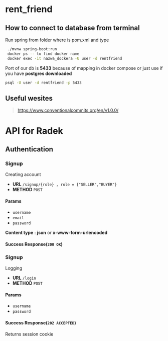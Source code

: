 # rent_friend

## How to connect to database from terminal
Run spring from folder where is pom.xml and type
```bash
 ./mvnw spring-boot:run 
 docker ps -- to find docker name
 docker exec -it nazwa_dockera -U user -d rentfriend 
```
Port of our db is **5433** because of mapping in docker
compose
or just use if you have **postgres downloaded**
```bash
psql -U user -d rentfriend -p 5433
```

## Useful wesites
> https://www.conventionalcommits.org/en/v1.0.0/

# API for Radek

## Authentication

### Signup
Creating account
* **URL** `/signup/{role} , role = {"SELLER","BUYER"}`
* **METHOD** `POST`
#### Params
* `username`
* `email`
* `password`

**Content type** : **json** or **x-www-form-urlencoded**

#### Success Response(`200 OK`)

### Signup
Logging 
* **URL** `/login`
* **METHOD** `POST`

#### Params
* `username`
* `password`

#### Success Response(`202 ACCEPTED`)
Returns session cookie

